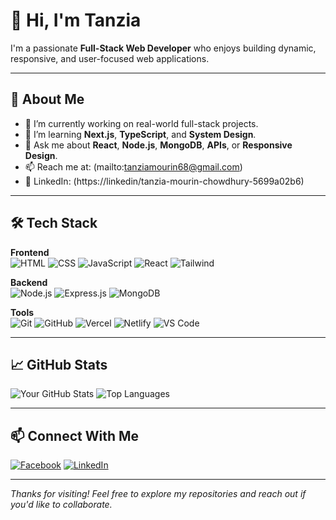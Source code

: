 # 👋 Hi, I'm Tanzia

I'm a passionate **Full-Stack Web Developer** who enjoys building dynamic, responsive, and user-focused web applications.

---

## 🚀 About Me

- 🔭 I’m currently working on real-world full-stack projects.
- 🌱 I’m learning **Next.js**, **TypeScript**, and **System Design**.
- 💬 Ask me about **React**, **Node.js**, **MongoDB**, **APIs**, or **Responsive Design**.
- 📫 Reach me at: (mailto:tanziamourin68@gmail.com)
- 💼 LinkedIn: (https://linkedin/tanzia-mourin-chowdhury-5699a02b6)

---

## 🛠️ Tech Stack

**Frontend**  
![HTML](https://img.shields.io/badge/HTML-E34F26?style=flat-square&logo=html5&logoColor=white)
![CSS](https://img.shields.io/badge/CSS-1572B6?style=flat-square&logo=css3&logoColor=white)
![JavaScript](https://img.shields.io/badge/JavaScript-F7DF1E?style=flat-square&logo=javascript&logoColor=black)
![React](https://img.shields.io/badge/React-61DAFB?style=flat-square&logo=react&logoColor=black)
![Tailwind](https://img.shields.io/badge/Tailwind_CSS-38B2AC?style=flat-square&logo=tailwind-css&logoColor=white)

**Backend**  
![Node.js](https://img.shields.io/badge/Node.js-339933?style=flat-square&logo=nodedotjs&logoColor=white)
![Express.js](https://img.shields.io/badge/Express.js-000000?style=flat-square&logo=express&logoColor=white)
![MongoDB](https://img.shields.io/badge/MongoDB-4EA94B?style=flat-square&logo=mongodb&logoColor=white)

**Tools**  
![Git](https://img.shields.io/badge/Git-F05032?style=flat-square&logo=git&logoColor=white)
![GitHub](https://img.shields.io/badge/GitHub-181717?style=flat-square&logo=github&logoColor=white)
![Vercel](https://img.shields.io/badge/Vercel-000000?style=flat-square&logo=vercel&logoColor=white)
![Netlify](https://img.shields.io/badge/Netlify-00C7B7?style=flat-square&logo=netlify&logoColor=white)
![VS Code](https://img.shields.io/badge/VS%20Code-007ACC?style=flat-square&logo=visual-studio-code&logoColor=white)

---

## 📈 GitHub Stats

![Your GitHub Stats](https://github-readme-stats.vercel.app/api?username=tanziamourin&show_icons=true&theme=react)
![Top Languages](https://github-readme-stats.vercel.app/api/top-langs/?username=tanziamourin&layout=compact&theme=react)

---

## 📫 Connect With Me

[![Facebook](https://img.shields.io/badge/Facebook-1877F2?style=flat-square&logo=facebook&logoColor=white)]([https://facebook.com/your-profile](https://www.facebook.com/share/1CFEmhhYok/))  
[![LinkedIn](https://img.shields.io/badge/LinkedIn-0A66C2?style=flat-square&logo=linkedin&logoColor=white)]([https://linkedin.com/in/your-link](https://www.linkedin.com/in/tanzia-mourin-chowdhury-5699a02b6/))  

---

_Thanks for visiting! Feel free to explore my repositories and reach out if you'd like to collaborate._
